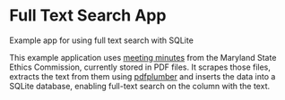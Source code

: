 # Full Text Search App
Example app for using full text search with SQLite

This example application uses [meeting minutes](https://ethics.maryland.gov/meeting-minutes/) from the Maryland State Ethics Commission, currently stored in PDF files. It scrapes those files, extracts the text from them using [pdfplumber](https://github.com/jsvine/pdfplumber) and inserts the data into a SQLite database, enabling full-text search on the column with the text.